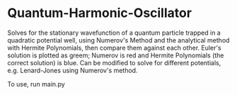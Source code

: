 # Quantum-Harmonic-Oscillator
Solves for the stationary wavefunction of a quantum particle trapped in a quadratic potential well, using Numerov's Method and the analytical method with Hermite Polynomials, then compare them against each other. 
Euler's solution is plotted as greem; Numerov is red and Hermite Polynomials (the correct solution) is blue. 
Can be modified to solve for different potentials, e.g. Lenard-Jones using Numerov's method. 

To use, run main.py
